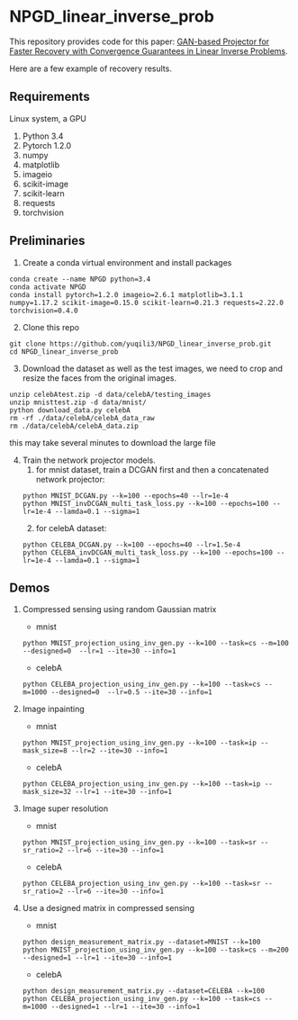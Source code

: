 # NPGD_linear_inverse_prob
This repository provides code for this paper: [GAN-based Projector for Faster Recovery with Convergence Guarantees in Linear Inverse Problems](https://arxiv.org/abs/1902.09698). 

Here are a few example of recovery results.

## Requirements
Linux system, a GPU 
1. Python 3.4
2. Pytorch 1.2.0
3. numpy  
4. matplotlib 
5. imageio 
6. scikit-image 
7. scikit-learn 
8. requests 
9. torchvision 



## Preliminaries
1. Create a conda virtual environment and install packages
```
conda create --name NPGD python=3.4
conda activate NPGD
conda install pytorch=1.2.0 imageio=2.6.1 matplotlib=3.1.1 numpy=1.17.2 scikit-image=0.15.0 scikit-learn=0.21.3 requests=2.22.0 torchvision=0.4.0 
```

2. Clone this repo 
```
git clone https://github.com/yuqili3/NPGD_linear_inverse_prob.git
cd NPGD_linear_inverse_prob
```

3. Download the dataset as well as the test images, we need to crop and resize the faces from the original images. 
```
unzip celebAtest.zip -d data/celebA/testing_images
unzip mnisttest.zip -d data/mnist/
python download_data.py celebA
rm -rf ./data/celebA/celebA_data_raw
rm ./data/celebA/celebA_data.zip
```
this may take several minutes to download the large file

4. Train the network projector models.
    1. for mnist dataset, train a DCGAN first and then a concatenated network projector:
    ```
    python MNIST_DCGAN.py --k=100 --epochs=40 --lr=1e-4
    python MNIST_invDCGAN_multi_task_loss.py --k=100 --epochs=100 --lr=1e-4 --lamda=0.1 --sigma=1
    ```
    2. for celebA dataset:
    ```
    python CELEBA_DCGAN.py --k=100 --epochs=40 --lr=1.5e-4
    python CELEBA_invDCGAN_multi_task_loss.py --k=100 --epochs=100 --lr=1e-4 --lamda=0.1 --sigma=1
    ```
    
    
## Demos
1. Compressed sensing using random Gaussian matrix
    * mnist
    ```
    python MNIST_projection_using_inv_gen.py --k=100 --task=cs --m=100 --designed=0  --lr=1 --ite=30 --info=1
    ```
    * celebA
    ```
    python CELEBA_projection_using_inv_gen.py --k=100 --task=cs --m=1000 --designed=0  --lr=0.5 --ite=30 --info=1
    ```
    
2. Image inpainting
    * mnist
    ```
    python MNIST_projection_using_inv_gen.py --k=100 --task=ip --mask_size=8 --lr=2 --ite=30 --info=1
    ```
    * celebA
    ```
    python CELEBA_projection_using_inv_gen.py --k=100 --task=ip --mask_size=32 --lr=1 --ite=30 --info=1
    ```
    
3. Image super resolution
    * mnist
    ```
    python MNIST_projection_using_inv_gen.py --k=100 --task=sr --sr_ratio=2 --lr=6 --ite=30 --info=1
    ```
    * celebA
    ```
    python CELEBA_projection_using_inv_gen.py --k=100 --task=sr --sr_ratio=2 --lr=6 --ite=30 --info=1
    ```

4. Use a designed matrix in compressed sensing

   * mnist
   ```
   python design_measurement_matrix.py --dataset=MNIST --k=100
   python MNIST_projection_using_inv_gen.py --k=100 --task=cs --m=200 --designed=1 --lr=1 --ite=30 --info=1
   ```
   
   * celebA
   ```
   python design_measurement_matrix.py --dataset=CELEBA --k=100
   python CELEBA_projection_using_inv_gen.py --k=100 --task=cs --m=1000 --designed=1 --lr=1 --ite=30 --info=1
   ```
